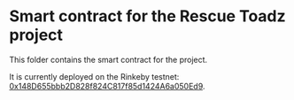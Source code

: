 # Smart contract for the Rescue Toadz project

This folder contains the smart contract for the project.

It is currently deployed on the Rinkeby testnet: [0x148D655bbb2D828f824C817f85d1424A6a050Ed9](https://rinkeby.etherscan.io/address/0x148D655bbb2D828f824C817f85d1424A6a050Ed9).
